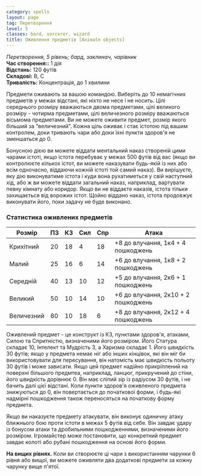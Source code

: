 ```yaml
---
category: spells
layout: page
tag: Перетворення
level: 5
classes: bard, sorcerer, wizard
title: Оживлення предметів [Animate objects]
---
```

_Перетворення, 5 рівень; бард, заклинач, чарівник_   
**Час створення::** 1 дія   
**Відстань:** 120 футів   
**Складові:** В, С   
**Тривалість:** Концентрація, до 1 хвилини  

Предмети оживають за вашою командою. Виберіть  до 10 немагічних предметів у межах відстані, які ніхто не несе і не носить. Цілі середнього розміру вважаються двома предметами, цілі великого розміру - чотирма предметами, цілі величезного розміру вважаються вісьмома предметами. Ви не можете оживити предмет, розмір якого більший за "величезний". Кожна ціль оживає і стає істотою під вашим контролем, доки тривають чари або доки їхні пункти здоров'я не зменшаться до 0.   

Бонусною дією ви можете віддати ментальний наказ створеній цими чарами істоті, якщо істота перебуває у межах 500 футів від вас (якщо ви контролюєте кількох істот, ви можете наказувати будь-якій із них або всім одночасно, віддаючи кожній істоті той самий наказ). Ви вирішуєте, яку дію виконуватиме істота і куди вона рухатиметься у свій наступний хід, або ж ви можете віддати загальний наказ, наприклад, вартувати певну кімнату або коридор. Якщо ви не віддаєте наказів, істота тільки захищається від ворожих істот. Щойно віддано наказ, істота продовжує виконувати його, поки задачу не буде виконано.  

### Статистика оживлених предметів

| Розмір | ПЗ | КЗ | Сил | Спр | Атака                      |
|--------|----|----|-----|-----|----------------------------|
| Крихітний | 20 | 18 | 4   | 18  | +8 до влучання, 1к4 + 4 пошкоджень  |
| Малий  | 25 | 16 | 6   | 14  | +6 до влучання, 1к8 + 2 пошкоджень  |
| Середній | 40 | 13 | 10  | 12  | +5 до влучання, 2к6 + 1 пошкоджень  |
| Великий  | 50 | 10 | 14  | 10  | +6 до влучання, 2к10 + 2 пошкоджень |
| Величезний   | 80 | 10 | 18  | 6   | +8 до влучання, 2к12 + 4 пошкоджень |

Оживлений предмет - це конструкт із КЗ, пунктами здоров'я, атаками, Силою та Спритністю, визначеними його розміром. Його Статура складає 10, Інтелект та Мудрість 3, а Харизма складає 1. Його швидкість 30 футів; якщо у предмета немає ніг або інших кінцівок, які він міг би використовувати для пересування, він натомість має швидкість польоту 30 футів і може зависати. Якщо цей предмет надійно прикріплений на поверхні більшого предмтеа, наприклад, ланцюг, прикручений до стіни, його швидкість дорівнює 0. Він має сліпий зір із радіусом 30 футів, і не бачить далі цієї відстані. Коли пункти здоров'я оживленого предмета знижуються до 0, він повертається до початкової форми, і будь-які надмірні пошкодження також переносяться на початкову форму предмета.  

Якщо ви наказуєте предмету атакувати, він виконує одиничну атаку ближнього бою проти істоти в межах 5 футів від себе. Він завдає удару із бонусом атаки та дробильними пошкодженнями, визначеними його розміром. Ігромайстер може постановити, що конкретний предмет завдає колоті або рубані пошкодження на основі його форми.  

**На вищих рівнях.** Коли ви створюєте ці чари з використанням чарунки 6 рівня або вищої, ви можете оживляти два додаткові предмети за кожну чарунку вище п'ятої.
